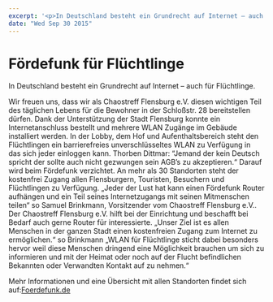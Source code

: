 ```yaml
---
excerpt: '<p>In Deutschland besteht ein Grundrecht auf Internet – auch für Flüchtlinge. Wir freuen uns, dass wir als Chaostreff Flensburg e.V. diesen wichtigen Teil des täglichen Lebens für die Bewohner in <a href="https://chaostreff-flensburg.de/2015/foerdefunk-fuer-fluechtlinge/" class="more-link">[&hellip;]</a></p>'
date: "Wed Sep 30 2015"
---
```

# Fördefunk für Flüchtlinge

<section class="post-content">In Deutschland besteht ein Grundrecht auf Internet – auch für Flüchtlinge.</p>
<p>Wir freuen uns, dass wir als Chaostreff Flensburg e.V. diesen wichtigen Teil des täglichen Lebens für die Bewohner in der Schloßstr. 28 bereitstellen dürfen. Dank der Unterstützung der Stadt Flensburg konnte ein Internetanschluss bestellt und mehrere WLAN Zugänge im Gebäude installiert werden. In der Lobby, dem Hof und Aufenthaltsbereich steht den Flüchtlingen ein barrierefreies unverschlüsseltes WLAN zu Verfügung in das sich jeder einloggen kann. Thorben Dittmar: “Jemand der kein Deutsch spricht der sollte auch nicht gezwungen sein AGB&#8217;s zu akzeptieren.“ Darauf wird beim Fördefunk verzichtet. An mehr als 30 Standorten steht der kostenfrei Zugang allen Flensburgern, Touristen, Besuchern und Flüchtlingen zu Verfügung. „Jeder der Lust hat kann einen Fördefunk Router aufhängen und ein Teil seines Internetzugangs mit seinen Mitmenschen teilen“ so Samuel Brinkmann, Vorsitzender vom Chaostreff Flensburg e.V.. Der Chaostreff Flensburg e.V. hilft bei der Einrichtung und beschafft bei Bedarf auch gerne Router für interessierte. „Unser Ziel ist es allen Menschen in der ganzen Stadt einen kostenfreien Zugang zum Internet zu ermöglichen.“ so Brinkmann „WLAN für Flüchtlinge sticht dabei besonders hervor weil diese Menschen dringend eine Möglichkeit brauchen um sich zu informieren und mit der Heimat oder noch auf der Flucht befindlichen Bekannten oder Verwandten Kontakt auf zu nehmen.“</p>
<p>Mehr Informationen und eine Übersicht mit allen Standorten findet sich auf:<a href="http://foerdefunk.de/">Foerdefunk.de</a></p>
</section>

